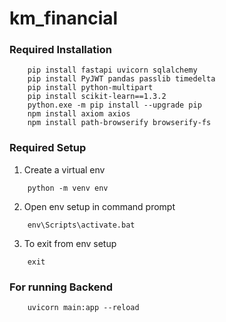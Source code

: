 # km_financial #

### Required Installation ###

```
    pip install fastapi uvicorn sqlalchemy
    pip install PyJWT pandas passlib timedelta
    pip install python-multipart
    pip install scikit-learn==1.3.2
    python.exe -m pip install --upgrade pip
    npm install axiom axios
    npm install path-browserify browserify-fs
```

### Required Setup ###

1. Create a virtual env 
```
    python -m venv env
```

2. Open env setup in command prompt
```
    env\Scripts\activate.bat
```

3. To exit from env setup
```
    exit
```

### For running Backend ###
```
    uvicorn main:app --reload
```

